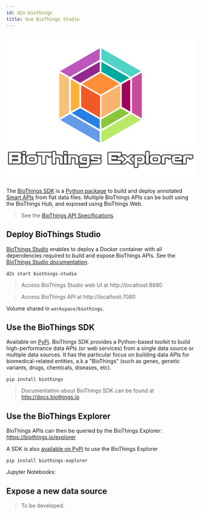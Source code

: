 ```yaml
---
id: d2s-biothings
title: Use BioThings Studio
---
```


[![BioThings Explorer](/img/biothings-explorer-logo.png)](https://biothings.io/explorer/)

The [BioThings SDK](https://docs.biothings.io/en/latest/) is a [Python package](https://pypi.org/project/biothings/) to build and deploy annotated [Smart APIs](https://smart-api.info/) from flat data files. Multiple BioThings APIs can be built using the BioThings Hub, and exposed using BioThings Web.

> See the [BioThings API Specifications](https://biothings.io/specs/).

## Deploy BioThings Studio

[BioThings Studio](https://github.com/biothings/biothings_studio) enables to deploy a Docker container with all dependencies required to build and expose BioThings APIs. See the [BioThings Studio documentation](https://docs.biothings.io/en/latest/doc/studio.html#part-1-single-datasource).

```shell
d2s start biothings-studio
```

> Access BioThings Studio web UI at http://localhost:8880

> Access BioThings API at http://localhost:7080

Volume shared in `workspace/biothings`.

## Use the BioThings SDK

Available on [PyPi](https://pypi.org/project/biothings/). BioThings SDK provides a Python-based toolkit to build  high-performance data APIs (or web services) from a single data source  or multiple data sources. It has the particular focus on building data  APIs for biomedical-related entities, a.k.a "BioThings" (such as genes,  genetic variants, drugs, chemicals, diseases, etc).

```shell
pip install biothings
```

> Documentation about BioThings SDK can be found at http://docs.biothings.io

## Use the BioThings Explorer

BioThings APIs can then be queried by the BioThings Explorer: https://biothings.io/explorer

A SDK is also [available on PyPi](https://pypi.org/project/biothings-explorer/) to use the BioThings Explorer

```shell
pip install biothings-explorer
```

Jupyter Notebooks:

## Expose a new data source

> To be developed.